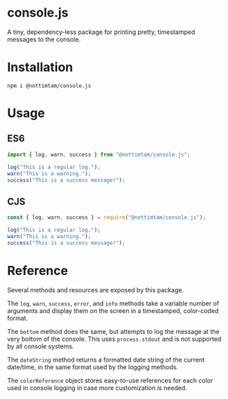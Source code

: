 # console.js

A tiny, dependency-less package for printing pretty, timestamped messages to the console.

# Installation

```terminal
npm i @nottimtam/console.js
```

# Usage

## ES6

```js
import { log, warn, success } from "@nottimtam/console.js";

log("This is a regular log.");
warn("This is a warning.");
success("This is a success message!");
```

## CJS

```js
const { log, warn, success } = require("@nottimtam/console.js");

log("This is a regular log.");
warn("This is a warning.");
success("This is a success message!");
```

# Reference

Several methods and resources are exposed by this package.

The `log`, `warn`, `success`, `error`, and `info` methods take a variable number of arguments and display them on the screen in a timestamped, color-coded format.

The `bottom` method does the same, but attempts to log the message at the very bottom of the console. This uses `process.stdout` and is not supported by all console systems.

The `dateString` method returns a formatted date string of the current date/time, in the same format used by the logging methods.

The `colorReference` object stores easy-to-use references for each color used in console logging in case more customization is needed.
